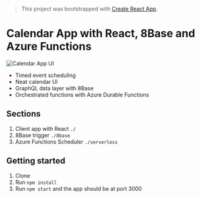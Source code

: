 > This project was bootstrapped with [Create React App](https://github.com/facebook/create-react-app).

# Calendar App with React, 8Base and Azure Functions

![Calendar App UI](https://res.cloudinary.com/codebeast/image/upload/v1558748642/Screenshot_2019-05-25_at_5.43.06_AM.png)

- Timed event scheduling
- Neat calendar UI
- GraphQL data layer with 8Base
- Orchestrated functions with Azure Durable Functions

## Sections
1. Client app with React `./`
2. 8Base trigger `./8base`
3. Azure Functions Scheduler `./serverless`

## Getting started

1. Clone
2. Run `npm install`
3. Run `npm start` and the app should be at port 3000